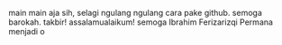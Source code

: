 main main aja sih, selagi ngulang ngulang cara pake github. semoga barokah.
takbir!
assalamualaikum!
semoga Ibrahim Ferizarizqi Permana menjadi o
